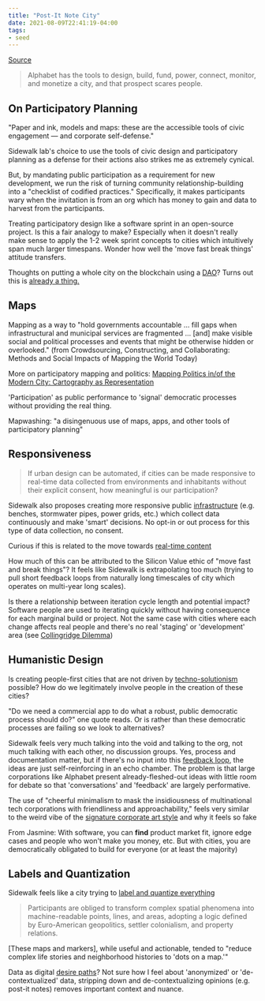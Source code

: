 ```yaml
---
title: "Post-It Note City"
date: 2021-08-09T22:41:19-04:00
tags:
- seed
---
```


[Source](https://placesjournal.org/article/post-it-note-city/)

> Alphabet has the tools to design, build, fund, power, connect, monitor, and monetize a city, and that prospect scares people.

## On Participatory Planning
"Paper and ink, models and maps: these are the accessible tools of civic engagement — and corporate self-defense." 

Sidewalk lab's choice to use the tools of civic design and participatory planning as a defense for their actions also strikes me as extremely cynical.

But, by mandating public participation as a requirement for new development, we run the risk of turning community relationship-building into a "checklist of codified practices." Specifically, it makes participants wary when the invitation is from an org which has money to gain and data to harvest from the participants.

Treating participatory design like a software sprint in an open-source project. Is this a fair analogy to make? Especially when it doesn't really make sense to apply the 1-2 week sprint concepts to cities which intuitively span much larger timespans. Wonder how well the 'move fast break things' attitude transfers.

Thoughts on putting a whole city on the blockchain using a [DAO](thoughts/dao.md)? Turns out this is [already a thing.](https://city.mirror.xyz/fpjVcNlEkW6md2aDgoc6YVXbaGquNop3AJnOyQSurbw)

## Maps
Mapping as a way to "hold governments accountable … fill gaps when infrastructural and municipal services are fragmented … [and] make visible social and political processes and events that might be otherwise hidden or overlooked." (from Crowdsourcing, Constructing, and Collaborating: Methods and Social Impacts of Mapping the World Today)

More on participatory mapping and politics: [Mapping Politics in/of the Modern City: Cartography as Representation](https://www.researchgate.net/publication/296431763_Mapping_Politics_inof_the_City_Cartography_as_representation)

'Participation' as public performance to 'signal' democratic processes without providing the real thing.

Mapwashing: "a disingenuous use of maps, apps, and other tools of participatory planning"

## Responsiveness
> If urban design can be automated, if cities can be made responsive to real-time data collected from environments and inhabitants without their explicit consent, how meaningful is our participation?

Sidewalk also proposes creating more responsive public [infrastructure](thoughts/infrastructure.md) (e.g. benches, stormwater pipes, power grids, etc.) which collect data continuously and make 'smart' decisions. No opt-in or out process for this type of data collection, no consent.

Curious if this is related to the move towards [real-time content](thoughts/ephemereal%20content.md)

How much of this can be attributed to the Silicon Value ethic of "move fast and break things"? It feels like Sidewalk is extrapolating too much (trying to pull short feedback loops from naturally long timescales of city which operates on multi-year long scales).

Is there a relationship between iteration cycle length and potential impact? Software people are used to iterating quickly without having consequence for each marginal build or project. Not the same case with cities where each change affects real people and there's no real 'staging' or 'development' area (see [Collingridge Dilemma](thoughts/catch%2022.md))

## Humanistic Design
Is creating people-first cities that are not driven by [techno-solutionism](thoughts/From%20Counterculture%20to%20Cyberculture.md) possible? How do we legitimately involve people in the creation of these cities?

"Do we need a commercial app to do what a robust, public democratic process should do?" one quote reads. Or is rather than these democratic processes are failing so we look to alternatives?

Sidewalk feels very much talking into the void and talking to the org, not much talking with each other, no discussion groups. Yes, process and documentation matter, but if there's no input into this [feedback loop](thoughts/feedback%20loops.md), the ideas are just self-reinforcing in an echo chamber. The problem is that large corporations like Alphabet present already-fleshed-out ideas with little room for debate so that 'conversations' and 'feedback' are largely performative.

The use of "cheerful minimalism to mask the insidiousness of multinational tech corporations with friendliness and approachability," feels very similar to the weird vibe of the [signature corporate art style](https://www.youtube.com/watch?v=lFb7BOI_QFc) and why it feels so fake

From Jasmine: With software, you can **find** product market fit, ignore edge cases and people who won't make you money, etc. But with cities, you are democratically obligated to build for everyone (or at least the majority)

## Labels and Quantization
Sidewalk feels like a city trying to [label and quantize everything](thoughts/quantization.md)

> Participants are obliged to transform complex spatial phenomena into machine-readable points, lines, and areas, adopting a logic defined by Euro-American geopolitics, settler colonialism, and property relations.

[These maps and markers], while useful and actionable, tended to "reduce complex life stories and neighborhood histories to 'dots on a map.'"

Data as digital [desire paths](thoughts/desire%20paths.md)? Not sure how I feel about 'anonymized' or 'de-contextualized' data, stripping down and de-contextualizing opinions (e.g. post-it notes) removes important context and nuance.

